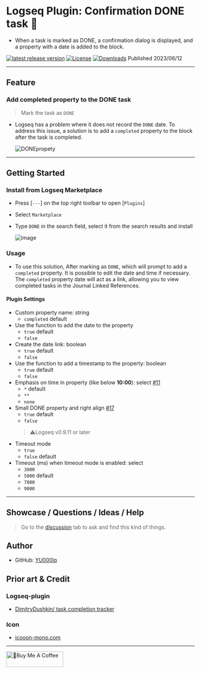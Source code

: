 # Logseq Plugin: Confirmation DONE task 💪

- When a task is marked as DONE, a confirmation dialog is displayed, and a property with a date is added to the block.

[![latest release version](https://img.shields.io/github/v/release/YU000jp/logseq-plugin-confirmation-done-task)](https://github.com/YU000jp/logseq-plugin-confirmation-done-task/releases)
[![License](https://img.shields.io/github/license/YU000jp/logseq-plugin-confirmation-done-task?color=blue)](https://github.com/YU000jp/logseq-plugin-confirmation-done-task/LICENSE)
[![Downloads](https://img.shields.io/github/downloads/YU000jp/logseq-plugin-confirmation-done-task/total.svg)](https://github.com/YU000jp/logseq-plugin-confirmation-done-task/releases)
 Published 2023/06/12

---

## Feature

### Add completed property to the DONE task

> Mark the task as `DONE`

- Logseq has a problem where it does not record the `DONE` date. To address this issue, a solution is to add a `completed` property to the block after the task is completed. 

   ![DONEpropety](https://github.com/YU000jp/logseq-plugin-confirmation-done-task/assets/111847207/2e7a224f-6efe-4f30-91d9-0e020c2274ce)

---

## Getting Started

### Install from Logseq Marketplace

- Press [`---`] on the top right toolbar to open [`Plugins`]
- Select `Marketplace`
- Type `DONE` in the search field, select it from the search results and install

   ![image](https://github.com/YU000jp/logseq-plugin-confirmation-done-task/assets/111847207/4b1e6c54-16a9-40d7-98dc-61478b2023cc)

### Usage

- To use this solution, After marking as `DONE`, which will prompt to add a `completed` property. It is possible to edit the date and time if necessary. The `completed` property date will act as a link, allowing you to view completed tasks in the Journal Linked References.

#### Plugin Settings

- Custom property name: string
  - `completed` default
- Use the function to add the date to the property
  - `true` default
  - `false`
- Create the date link: boolean
  - `true` default
  - `false`
- Use the function to add a timestamp to the property: boolean
  - `true` default
  - `false`
- Emphasis on time in property (like below **10:00**): select [#11](https://github.com/YU000jp/logseq-plugin-confirmation-done-task/issues/13)
  - `*` default
  - `**`
  - `none`
- Small DONE property and right align [#17](https://github.com/YU000jp/logseq-plugin-confirmation-done-task/issues/17)
  - `true` default
  - `false`
  > ⚠️Logseq v0.9.11 or later
- Timeout mode
  - `true`
  - `false` default
- Timeout (ms) when timeout mode is enabled: select
  - `3000`
  - `5000` default
  - `7000`
  - `9000`

---

## Showcase / Questions / Ideas / Help

> Go to the [discussion](https://github.com/YU000jp/logseq-plugin-confirmation-done-task/discussions) tab to ask and find this kind of things.

## Author

- GitHub: [YU000jp](https://github.com/YU000jp)

## Prior art & Credit

### Logseq-plugin

- [DimitryDushkin/ task completion tracker](https://github.com/DimitryDushkin/logseq-plugin-task-check-date)

### Icon

- [icooon-mono.com](https://icooon-mono.com/13942-%e3%83%9e%e3%83%83%e3%83%81%e3%83%a7%e3%81%ae%e3%82%a4%e3%83%a9%e3%82%b9%e3%83%884/)

---

<a href="https://www.buymeacoffee.com/yu000japan" target="_blank"><img src="https://cdn.buymeacoffee.com/buttons/v2/default-violet.png" alt="🍌Buy Me A Coffee" style="height: 42px;width: 152px" ></a>
